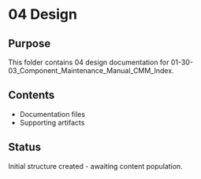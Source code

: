 # 04 Design

## Purpose
This folder contains 04 design documentation for 01-30-03_Component_Maintenance_Manual_CMM_Index.

## Contents
- Documentation files
- Supporting artifacts

## Status
Initial structure created - awaiting content population.
